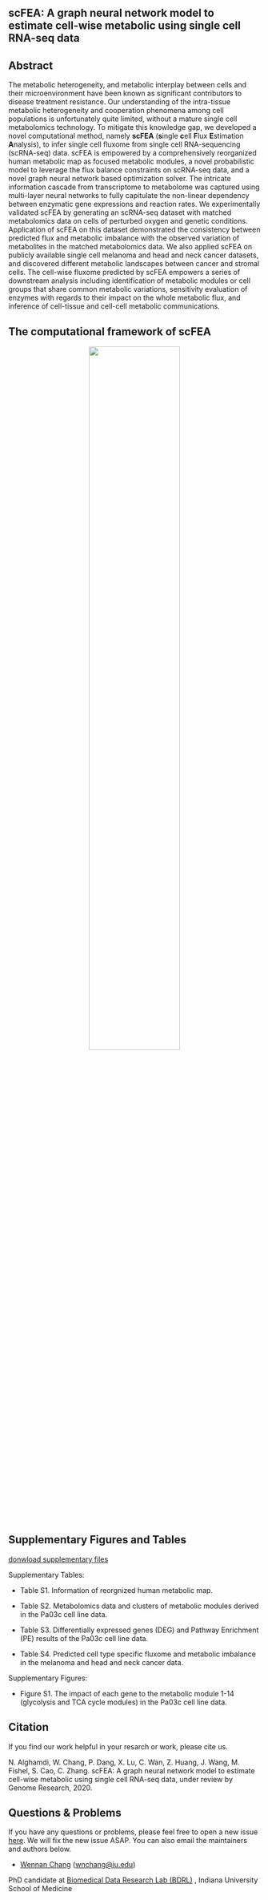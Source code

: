 ## scFEA: A graph neural network model to estimate cell-wise metabolic using single cell RNA-seq data

## Abstract

The metabolic heterogeneity, and metabolic interplay between cells and their microenvironment have been known as significant contributors to disease treatment resistance. Our understanding of the intra-tissue metabolic heterogeneity and cooperation phenomena among cell populations is unfortunately quite limited, without a mature single cell metabolomics technology. To mitigate this knowledge gap, we developed a novel computational method, namely **scFEA** (**s**ingle **c**ell **F**lux **E**stimation **A**nalysis), to infer single cell fluxome from single cell RNA-sequencing (scRNA-seq) data.  scFEA is empowered by a comprehensively reorganized human metabolic map as focused metabolic modules, a novel probabilistic model to leverage the flux balance constraints on scRNA-seq data, and a novel graph neural network based optimization solver. The intricate information cascade from transcriptome to metabolome was captured using multi-layer neural networks to fully capitulate the non-linear dependency between enzymatic gene expressions and reaction rates. We experimentally validated scFEA by generating an scRNA-seq dataset with matched metabolomics data on cells of perturbed oxygen and genetic conditions. Application of scFEA on this dataset demonstrated the consistency between predicted flux and metabolic imbalance with the observed variation of metabolites in the matched metabolomics data. We also applied scFEA on publicly available single cell melanoma and head and neck cancer datasets, and discovered different metabolic landscapes between cancer and stromal cells. The cell-wise fluxome predicted by scFEA empowers a series of downstream analysis including identification of metabolic modules or cell groups that share common metabolic variations, sensitivity evaluation of enzymes with regards to their impact on the whole metabolic flux, and inference of cell-tissue and cell-cell metabolic communications.

## The computational framework of scFEA

<p align="center">
  <img width="60%" src="https://github.com/changwn/scFEA/blob/master/doc/Figure%201.png">
</p>

## Supplementary Figures and Tables

[donwload supplementary files](https://github.com/changwn/scFEA/tree/master/supplementary%20data)

Supplementary Tables:

- Table S1. Information of reorgnized human metabolic map.

- Table S2. Metabolomics data and clusters of metabolic modules derived in the Pa03c cell line data.

- Table S3. Differentially expressed genes (DEG) and Pathway Enrichment (PE) results of the Pa03c cell line data.

- Table S4. Predicted cell type specific fluxome and metabolic imbalance in the melanoma and head and neck cancer data.

Supplementary Figures:

- Figure S1. The impact of each gene to the metabolic module 1-14 (glycolysis and TCA cycle modules) in the Pa03c cell line data.

## Citation

If you find our work helpful in your resarch or work, please cite us.


N. Alghamdi, W. Chang, P. Dang, X. Lu, C. Wan, Z. Huang, J. Wang, M. Fishel, S. Cao, C. Zhang. scFEA: A graph neural network model to estimate cell-wise metabolic using single cell RNA-seq data, under review by Genome Research, 2020. 



## Questions & Problems

If you have any questions or problems, please feel free to open a new issue [here](https://github.com/changwn/scFEA/issues). We will fix the new issue ASAP.  You can also email the maintainers and authors below.

- [Wennan Chang](https://changwn.github.io/)
(wnchang@iu.edu)

PhD candidate at [Biomedical Data Research Lab (BDRL)](https://zcslab.github.io/) , Indiana University School of Medicine
